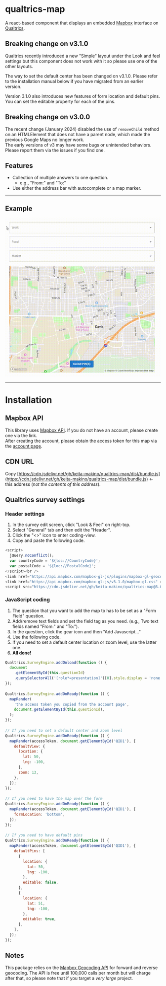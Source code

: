 # qualtrics-map

A react-based component that displays an embedded [Mapbox](https://www.mapbox.com/) interface on [Qualtrics](https://www.qualtrics.com).

## Breaking change on v3.1.0

Qualtrics recently introduced a new "Simple" layout under the Look and feel settings but this component does not work with it so please use one of the other layouts.

The way to set the default center has been changed on v3.1.0. Please refer to the installation manual below if you have migrated from an earlier version.

Version 3.1.0 also introduces new features of form location and default pins. You can set the editable property for each of the pins.

## Breaking change on v3.0.0

The recent change (January 2024) disabled the use of `removeChild` method on an HTMLElement that does not have a parent node, which made the previous Google Maps no longer work.  
The early versions of v3 may have some bugs or unintended behaviors. Please report them via the issues if you find one.

## Features

- Collection of multiple answers to one question.
  - e.g., "From:" and "To:"
- Use either the address bar with autocomplete or a map marker.

---

## Example

![Example](/public/example.gif)

---

# Installation

## Mapbox API

This library uses [Mapbox API](https://www.mapbox.com/product-apis). If you do not have an account, please create one via the link.  
After creating the account, please obtain the access token for this map via the [account page](https://account.mapbox.com/).

## CDN URL

Copy [https://cdn.jsdelivr.net/gh/keita-makino/qualtrics-map/dist/bundle.js](https://cdn.jsdelivr.net/gh/keita-makino/qualtrics-map/dist/bundle.js) <- this address (_not the contents of this address_).

## Qualtrics survey settings

### Header settings

1. In the survey edit screen, click "Look & Feel" on right-top.
1. Select "General" tab and then edit the "Header".
1. Click the "<>" icon to enter coding-view.
1. Copy and paste the following code.

```javascript
<script>
  jQuery.noConflict();
  var countryCode = '${loc://CountryCode}';
  var postalCode = '${loc://PostalCode}';
</script><br />
<link href="https://api.mapbox.com/mapbox-gl-js/plugins/mapbox-gl-geocoder/v5.0.0/mapbox-gl-geocoder.css" rel="stylesheet" type="text/css" />
<link href="https://api.mapbox.com/mapbox-gl-js/v3.1.0/mapbox-gl.css" rel="stylesheet" />
<script src="https://cdn.jsdelivr.net/gh/keita-makino/qualtrics-map@3.0.1/dist/bundle.js"></script>
```

### JavaScript coding

1. The question that you want to add the map to has to be set as a "Form Field" question.
1. Add/remove text fields and set the field tag as you need. (e.g., Two text fields named "From:" and "To:").
1. In the question, click the gear icon and then "Add Javascript..."
1. Use the following code.
1. If you need to set a default center location or zoom level, use the latter one.
1. **All done!**

```javascript
Qualtrics.SurveyEngine.addOnload(function () {
  document
    .getElementById(this.questionId)
    .querySelectorAll('[role*=presentation]')[0].style.display = 'none';
});

Qualtrics.SurveyEngine.addOnReady(function () {
  mapRender(
    'the access token you copied from the account page',
    document.getElementById(this.questionId),
  );
});

// If you need to set a default center and zoom level
Qualtrics.SurveyEngine.addOnReady(function () {
  mapRender(accessToken, document.getElementById('QID1'), {
    defaultView: {
      location: {
        lat: 50,
        lng: -100,
      },
      zoom: 13,
    },
  });
});

// If you need to have the map over the form
Qualtrics.SurveyEngine.addOnReady(function () {
  mapRender(accessToken, document.getElementById('QID1'), {
    formLocation: 'bottom',
  });
});

// If you need to have default pins
Qualtrics.SurveyEngine.addOnReady(function () {
  mapRender(accessToken, document.getElementById('QID1'), {
    defaultPins: [
      {
        location: {
          lat: 50,
          lng: -100,
        },
        editable: false,
      },
      {
        location: {
          lat: 51,
          lng: -100,
        },
        editable: true,
      },
    ],
  });
});
```

## Notes

This package relies on the [Mapbox Geocoding API](https://docs.mapbox.com/api/search/geocoding/) for forward and reverse geocoding. The API is free until 100,000 calls per month but will charge after that, so please note that if you target a _very large_ project.

